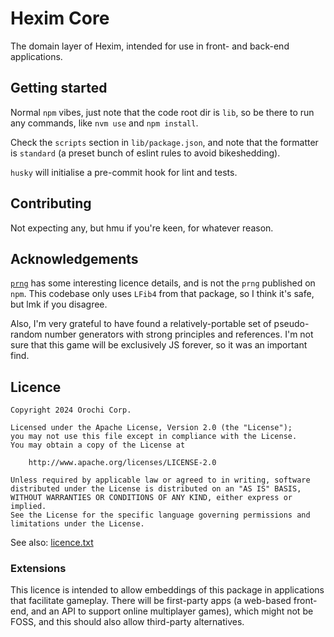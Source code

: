 # Hexim Core

The domain layer of Hexim, intended for use in front- and back-end applications.

## Getting started

Normal `npm` vibes, just note that the code root dir is `lib`, so be there to
run any commands, like `nvm use` and `npm install`.

Check the `scripts` section in `lib/package.json`, and note that the formatter
is `standard` (a preset bunch of eslint rules to avoid bikeshedding).

`husky` will initialise a pre-commit hook for lint and tests.

## Contributing

Not expecting any, but hmu if you're keen, for whatever reason.

## Acknowledgements

[`prng`](https://github.com/dworthen/prng) has some interesting licence details,
and is not the `prng` published on `npm`. This codebase only uses `LFib4` from
that package, so I think it's safe, but lmk if you disagree.

Also, I'm very grateful to have found a relatively-portable set of pseudo-random
number generators with strong principles and references. I'm not sure that this
game will be exclusively JS forever, so it was an important find.

## Licence

```
Copyright 2024 Orochi Corp.

Licensed under the Apache License, Version 2.0 (the "License");
you may not use this file except in compliance with the License.
You may obtain a copy of the License at

    http://www.apache.org/licenses/LICENSE-2.0

Unless required by applicable law or agreed to in writing, software
distributed under the License is distributed on an "AS IS" BASIS,
WITHOUT WARRANTIES OR CONDITIONS OF ANY KIND, either express or implied.
See the License for the specific language governing permissions and
limitations under the License.
```

See also: [licence.txt](./licence.txt)

### Extensions

This licence is intended to allow embeddings of this package in applications
that facilitate gameplay. There will be first-party apps (a web-based front-end,
and an API to support online multiplayer games), which might not be FOSS, and
this should also allow third-party alternatives.

